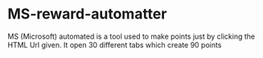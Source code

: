 # MS-reward-automatter
MS (Microsoft) automated is a tool used to make points just by clicking the HTML Url given. It open 30 different tabs which create 90 points
